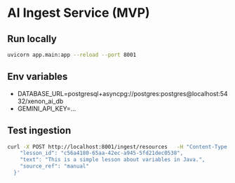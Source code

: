 # AI Ingest Service (MVP)

## Run locally
```bash
uvicorn app.main:app --reload --port 8001
```

## Env variables
- DATABASE_URL=postgresql+asyncpg://postgres:postgres@localhost:5432/xenon_ai_db
- GEMINI_API_KEY=...

## Test ingestion
```bash
curl -X POST http://localhost:8001/ingest/resources   -H "Content-Type: application/json"   -d '{
    "lesson_id": "c56a4180-65aa-42ec-a945-5fd21dec0538",
    "text": "This is a simple lesson about variables in Java.",
    "source_ref": "manual"
  }'
```
